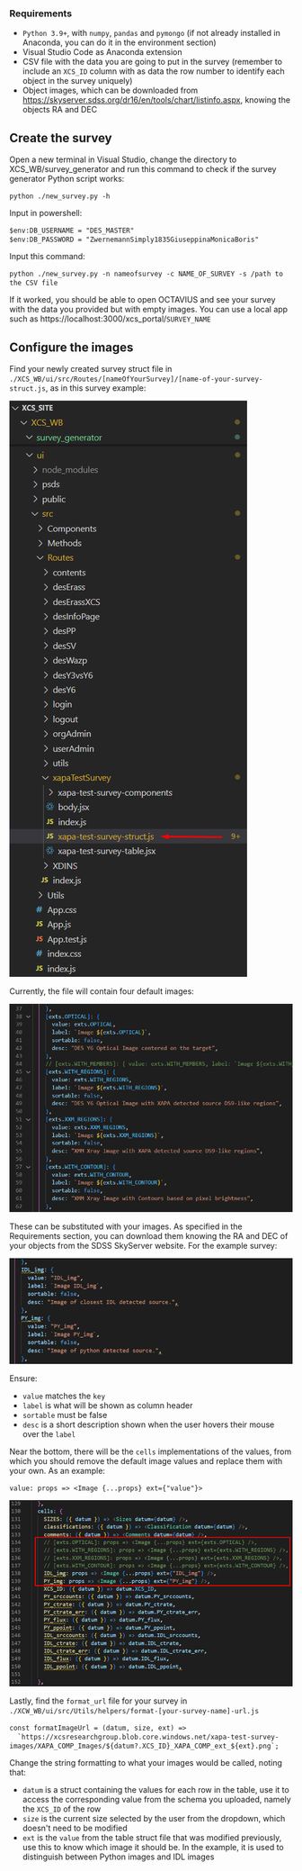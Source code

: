 ### Requirements
 - `Python 3.9+`, with `numpy`, `pandas` and `pymongo` (if not already installed in Anaconda, you can do it in the environment section)
 - Visual Studio Code as Anaconda extension
 - CSV file with the data you are going to put in the survey (remember to include an `XCS_ID` column with as data the row number to identify each object in the survey uniquely)
 - Object images, which can be downloaded from https://skyserver.sdss.org/dr16/en/tools/chart/listinfo.aspx, knowing the objects RA and DEC 


## Create the survey
Open a new terminal in Visual Studio, change the directory to XCS_WB/survey_generator and run this command to check if the survey generator Python script works:
```
python ./new_survey.py -h
```

Input in powershell:
``` 
$env:DB_USERNAME = "DES_MASTER"
$env:DB_PASSWORD = "ZwernemannSimply1835GiuseppinaMonicaBoris"
```

Input this command:
``` 
python ./new_survey.py -n nameofsurvey -c NAME_OF_SURVEY -s /path to the CSV file
```

If it worked, you should be able to open OCTAVIUS and see your survey with the data you provided but with empty images. You can use a local app such as https://localhost:3000/xcs_portal/`SURVEY_NAME`


## Configure the images

Find your newly created survey struct file in `./XCS_WB/ui/src/Routes/[nameOfYourSurvey]/[name-of-your-survey-struct.js`, as in this survey example:

![XAPA-test-strcut.js file](./Images/finding_struct_file.png)

Currently, the file will contain four default images:

![defaul images](./Images/default_images.png)

These can be substituted with your images. As specified in the Requirements section, you can download them knowing the RA and DEC of your objects from the SDSS SkyServer website. For the example survey:

![XAPA images example](./Images/XAPA_images_example.png)

Ensure:
- `value` matches the `key` 
- `label` is what will be shown as column header
- `sortable` must be false
- `desc` is a short description shown when the user hovers their mouse over the `label`

Near the bottom, there will be the `cells` implementations of the values, from which you should remove the default image values and replace them with your own.
As an example:
``` 
value: props => <Image {...props} ext={"value"}>
```

![Cells impl example](./Images/Cells_impl_example.png)

Lastly, find the `format_url` file for your survey in `./XCW_WB/ui/src/Utils/helpers/format-[your-survey-name]-url.js`

``` 
const formatImageUrl = (datum, size, ext) =>
  `https://xcsresearchgroup.blob.core.windows.net/xapa-test-survey-images/XAPA_COMP_Images/${datum?.XCS_ID}_XAPA_COMP_ext_${ext}.png`;
```

Change the string formatting to what your images would be called, noting that:
- `datum` is a struct containing the values for each row in the table, use it to access the corresponding value from the schema you uploaded, namely the `XCS_ID` of the row
- `size` is the current size selected by the user from the dropdown, which doesn't need to be modified
- `ext` is the `value` from the table struct file that was modified previously, use this to know which image it should be. In the example, it is used to distinguish between Python images and IDL images

